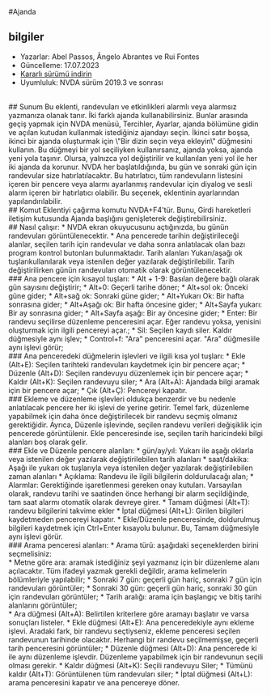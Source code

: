 #Ajanda


## bilgiler
* Yazarlar: Abel Passos, Ângelo Abrantes ve Rui Fontes
* Güncelleme: 17.07.2023
* [Kararlı sürümü indirin][1]
* Uyumluluk: NVDA sürüm 2019.3 ve sonrası

<br>
## Sunum
Bu eklenti, randevuları ve etkinlikleri alarmlı veya alarmsız yazmanıza olanak tanır.  
İki farklı ajanda kullanabilirsiniz.  
Bunlar arasında geçiş yapmak için NVDA menüsü, Tercihler, Ayarlar, ajanda bölümüne gidin ve açılan kutudan kullanmak istediğiniz ajandayı seçin.  
İkinci satır boşsa, ikinci bir ajanda oluşturmak için \"Bir dizin seçin veya ekleyin\" düğmesini kullanın.  
Bu düğmeyi bir yol seçiliyken kullanırsanız, ajanda yoksa, ajanda yeni yola taşınır. Olursa, yalnızca yol değiştirilir ve kullanılan yeni yol ile her iki ajanda da korunur.  
NVDA her başlatıldığında, bu gün ve sonraki gün için randevular size hatırlatılacaktır. Bu hatırlatıcı, tüm randevuların listesini içeren bir pencere veya alarmı ayarlanmış randevular için diyalog ve sesli alarm içeren bir hatırlatıcı olabilir.  
Bu seçenek, eklentinin ayarlarından yapılandırılabilir.

<br>
## Komut
Eklentiyi çağırma komutu NVDA+F4'tür.  
Bunu, Girdi hareketleri iletişim kutusunda Ajanda başlığını genişleterek değiştirebilirsiniz.

<br>
## Nasıl çalışır:
* NVDA ekran okuyucusunu açtığınızda, bu günün randevuları görüntülenecektir.
* Ana pencerede tarihin değiştirileceği alanlar, seçilen tarih için randevular ve daha sonra anlatılacak olan bazı program kontrol butonları bulunmaktadır.  
Tarih alanları Yukarı/aşağı ok tuşlarıkullanılarak veya istenilen değer yazılarak değiştirilebilir. Tarih değiştirilirken günün randevuları otomatik olarak görüntülenecektir.

<br>
### Ana pencere için kısayol tuşları:
* Alt + 1-9: Basılan değere bağlı olarak gün sayısını değiştirir;
* Alt+0: Geçerli tarihe döner;
* Alt+sol ok: Önceki güne gider;
* Alt+sağ ok: Sonraki güne gider;
* Alt+Yukarı Ok: Bir hafta sonrasına gider;
* Alt+Aşağı ok: Bir hafta öncesine gider;
* Alt+Sayfa yukarı: Bir ay sonrasına gider;
* Alt+Sayfa aşağı: Bir ay öncesine gider;
* Enter: Bir randevu seçilirse düzenleme penceresini açar. Eğer randevu yoksa, yenisini oluşturmak için ilgili pencereyi açar.;
* Sil: Seçilen kaydı siler. Kaldır düğmesiyle aynı işlev;
* Control+f: "Ara" penceresini açar. "Ara" düğmesiile aynı işlevi görür;

<br>
### Ana penceredeki düğmelerin işlevleri ve ilgili kısa yol tuşları:
* Ekle (Alt+E): Seçilen tarihteki randevuları kaydetmek için bir pencere açar;
* Düzenle (Alt+D): Seçilen randevuyu düzenlemek için bir pencere açar;
* Kaldır (Alt+K): Seçilen randevuyu siler;
* Ara (Alt+A): Ajandada bilgi aramak için bir pencere açar;
* Çık (Alt+Ç): Pencereyi kapatır.

<br>
### Ekleme ve düzenleme işlevleri oldukça benzerdir ve bu nedenle anlatılacak pencere her iki işlevi de yerine getirir.
Temel fark, düzenleme yapabilmek için daha önce değiştirilecek bir randevu seçmiş olmanız gerektiğidir.  
Ayrıca, Düzenle işlevinde, seçilen randevu verileri değişiklik için pencerede görüntülenir. Ekle penceresinde ise, seçilen tarih haricindeki bilgi alanları boş olarak gelir.  

<br>
### Ekle ve Düzenle pencere alanları:
* gün/ay/yıl: Yukarı ile aşağı oklarla veya istenilen değer yazılarak değiştirilebilen tarih alanları
* saat/dakika: Aşağı ile yukarı ok tuşlarıyla veya istenilen değer yazılarak değiştirilebilen zaman alanları
* Açıklama: Randevu ile ilgili bilgilerin doldurulacağı alan;
* Alarmlar: Gerektiğinde işaretlenmesi gereken onay kutuları. Varsayılan olarak, randevu tarihi ve saatinden önce herhangi bir alarm seçildiğinde, tam saat alarmı otomatik olarak devreye girer.
* Tamam düğmesi (Alt+T): randevu bilgilerini takvime ekler
* İptal düğmesi (Alt+L): Girilen bilgileri kaydetmeden pencereyi kapatır.
* Ekle/Düzenle penceresinde, doldurulmuş bilgileri kaydetmek için Ctrl+Enter kısayolu bulunur. Bu, Tamam düğmesiyle aynı işlevi görür.

<br>
### Arama penceresi alanları:
* Arama türü: aşağıdaki seçeneklerden birini seçmelisiniz:
<br>
	* Metne göre ara: aramak istediğiniz şeyi yazmanız için bir düzenleme alanı açılacaktır. Tüm ifadeyi yazmak gerekli değildir, arama kelimelerin bölümleriyle yapılabilir;
	* Sonraki 7 gün: geçerli gün hariç, sonraki 7 gün için randevuları görüntüler;
	* Sonraki 30 gün: geçerli gün hariç, sonraki 30 gün için randevuları görüntüler;
	* Tarih aralığı: arama için başlangıç ​​ve bitiş tarihi alanlarını görüntüler;
<br>
* Ara düğmesi (Alt+A): Belirtilen kriterlere göre aramayı başlatır ve varsa sonuçları listeler.
* Ekle düğmesi (Alt+E): Ana penceredekiyle aynı ekleme işlevi. Aradaki fark, bir randevu seçtiyseniz, ekleme penceresi seçilen randevunun tarihinde olacaktır. Herhangi bir randevu seçilmemişse, geçerli tarih penceresini görüntüler;
* Düzenle düğmesi (Alt+D): Ana pencerede ki ile aynı düzenleme işlevdir. Düzenleme yapabilmek için bir randevunun seçili olması gerekir.
* Kaldır düğmesi (Alt+K): Seçili randevuyu Siler;
* Tümünü kaldır (Alt+T): Görüntülenen tüm randevuları siler;
* İptal düğmesi (Alt+L): arama penceresini kapatır ve ana pencereye döner.

[1]: https://github.com/ruifontes/agenda-for-NVDA/releases/download/2023.07.17/agenda-2023.07.17.nvda-addon

